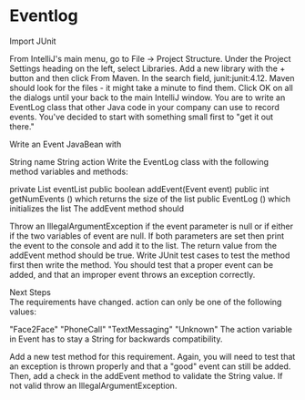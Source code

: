 # Eventlog
Import JUnit

From IntelliJ's main menu, go to File -> Project Structure.
Under the Project Settings heading on the left, select Libraries.
Add a new library with the + button and then click From Maven.
In the search field, junit:junit:4.12. Maven should look for the files - it might take a minute to find them.
Click OK on all the dialogs until your back to the main IntelliJ window.
You are to write an EventLog class that other Java code in your company can use to record events. You've decided to start with something small first to "get it out there."

Write an Event JavaBean with

String name
String action
Write the EventLog class with the following method variables and methods:

private List<Event> eventList
public boolean addEvent(Event event)
public int getNumEvents () which returns the size of the list
public EventLog () which initializes the list
The addEvent method should

Throw an IllegalArgumentException if the event parameter is null or if either if the two variables of event are null.
If both parameters are set then print the event to the console and add it to the list.
The return value from the addEvent method should be true.
Write JUnit test cases to test the method first then write the method. You should test that a proper event can be added, and that an improper event throws an exception correctly.

Next Steps  
The requirements have changed. action can only be one of the following values:

"Face2Face"
"PhoneCall"
"TextMessaging"
"Unknown"
The action variable in Event has to stay a String for backwards compatibility.

Add a new test method for this requirement. Again, you will need to test that an exception is thrown properly and that a "good" event can still be added. Then, add a check in the addEvent method to validate the String value. If not valid throw an IllegalArgumentException.
